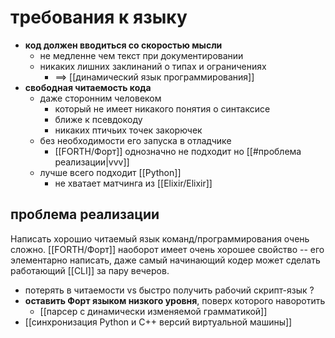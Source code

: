 # требования к языку
- **код должен вводиться со скоростью мысли**
	- не медленне чем текст при документировании
	- никаких лишних заклинаний о типах и ограничениях
		- ==> [[динамический язык программирования]]
- **свободная читаемость кода**
	- даже сторонним человеком
		- который не имеет никакого понятия о синтаксисе
		- ближе к псевдокоду
		- никаких птичьих точек закорючек
	- без необходимости его запуска в отладчике
		- [[FORTH/Форт]] однозначно не подходит но [[#проблема реализации|vvv]]
	- лучше всего подходит [[Python]]
		- не хватает матчинга из [[Elixir/Elixir]]

## проблема реализации

Написать хорошио читаемый язык команд/программирования очень сложно. [[FORTH/Форт]] наоборот имеет очень хорошее свойство -- его элементарно написать, даже самый начинающий кодер может сделать работающий [[CLI]] за пару вечеров.
- потерять в читаемости vs быстро получить рабочий скрипт-язык ?
- **оставить Форт языком низкого уровня**, поверх которого наворотить
	- [[парсер с динамически изменяемой грамматикой]]
- [[синхронизация Python и C++ версий виртуальной машины]]